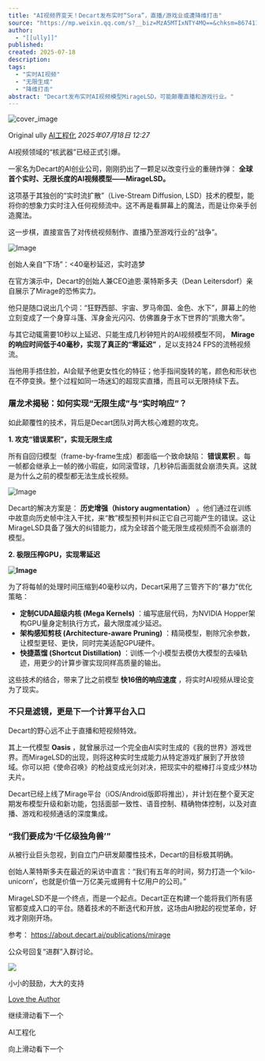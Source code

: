```yaml
---
title: "AI视频界变天！Decart发布实时“Sora”，直播/游戏业或遭降维打击"
source: "https://mp.weixin.qq.com/s?__biz=MzA5MTIxNTY4MQ==&chksm=8674118698a1a0c59fe062db6cb076b6e9a4b2657827df3407a3b5b21415d98875f16ea58b98&idx=1&mid=2461153155&sn=094a2f3f0182813f632b19c483bafb60#rd"
author:
  - "[[ully]]"
published:
created: 2025-07-18
description:
tags:
  - "实时AI视频"
  - "无限生成"
  - "降维打击"
abstract: "Decart发布实时AI视频模型MirageLSD，可能颠覆直播和游戏行业。"
---
```

![cover_image](https://mmbiz.qpic.cn/mmbiz_jpg/aaN2xdFqa4FDhibNEegll2WIwpqRmX7QM8oWjcT0es49ySyvzb1MQZI9ianiclPPmia1yjok8ibjDfekqN07OvLJ8jQ/0?wx_fmt=jpeg)

Original ully [AI工程化](https://mp.weixin.qq.com/) *2025年07月18日 12:27*

AI视频领域的“核武器”已经正式引爆。

一家名为Decart的AI创业公司，刚刚扔出了一颗足以改变行业的重磅炸弹： **全球首个实时、无限长度的AI视频模型——MirageLSD。**

这项基于其独创的“实时流扩散”（Live-Stream Diffusion, LSD）技术的模型，能将你的想象力实时注入任何视频流中。这不再是看屏幕上的魔法，而是让你亲手创造魔法。

这一步棋，直接宣告了对传统视频制作、直播乃至游戏行业的“战争”。

![Image](https://mmbiz.qpic.cn/mmbiz_png/aaN2xdFqa4FDhibNEegll2WIwpqRmX7QMuLN36FVSxrUia8ho5ptYdseyUxrtFqNmcILZnHWMBoaiaHJHzAAjkd6Q/640?wx_fmt=png&from=appmsg&tp=webp&wxfrom=5&wx_lazy=1)

创始人亲自“下场”：<40毫秒延迟，实时造梦

在官方演示中，Decart的创始人兼CEO迪恩·莱特斯多夫（Dean Leitersdorf）亲自展示了Mirage的恐怖实力。

他只是随口说出几个词：“狂野西部、宇宙、罗马帝国、金色、水下”，屏幕上的他立刻变成了一个身穿斗篷、浑身金光闪闪、仿佛置身于水下世界的“凯撒大帝”。

与其它动辄需要10秒以上延迟、只能生成几秒钟短片的AI视频模型不同， **Mirage的响应时间低于40毫秒，实现了真正的“零延迟”** ，足以支持24 FPS的流畅视频流。

当他用手捂住脸，AI会赋予他更女性化的特征；他手指间旋转的笔，颜色和形状也在不停变换。整个过程如同一场迷幻的超现实直播，而且可以无限持续下去。

### 屠龙术揭秘：如何实现“无限生成”与“实时响应”？

如此颠覆性的技术，背后是Decart团队对两大核心难题的攻克。

**1\. 攻克“错误累积”，实现无限生成**

所有自回归模型（frame-by-frame生成）都面临一个致命缺陷： **错误累积** 。每一帧都会继承上一帧的微小瑕疵，如同滚雪球，几秒钟后画面就会崩溃失真。这就是为什么之前的模型都无法生成长视频。

![Image](https://mmbiz.qpic.cn/mmbiz_png/aaN2xdFqa4FDhibNEegll2WIwpqRmX7QMxJOGCQdX9vToSpx2funOYTunxW8CjuWMARXM685P68mIEbF52M93aA/640?wx_fmt=png&from=appmsg&tp=webp&wxfrom=5&wx_lazy=1)

Decart的解决方案是： **历史增强（history augmentation）** 。他们通过在训练中故意向历史帧中注入干扰，来“教”模型预判并纠正它自己可能产生的错误。这让MirageLSD具备了强大的纠错能力，成为全球首个能无限生成视频而不会崩溃的模型。

  

**2\. 极限压榨GPU，实现零延迟**

**![Image](https://mmbiz.qpic.cn/mmbiz_png/aaN2xdFqa4FDhibNEegll2WIwpqRmX7QMMq9tfa0zwjwPia8W0qEN3ky5YZLMoI7erJFNjp5qme2wQ6vRm9jf9fg/640?wx_fmt=png&from=appmsg&tp=webp&wxfrom=5&wx_lazy=1)**

为了将每帧的处理时间压缩到40毫秒以内，Decart采用了三管齐下的“暴力”优化策略：

- **定制CUDA超级内核 (Mega Kernels)** ：编写底层代码，为NVIDIA Hopper架构GPU量身定制执行方式，最大限度减少延迟。
- **架构感知剪枝 (Architecture-aware Pruning)** ：精简模型，剔除冗余参数，让模型更轻、更快，同时完美适配GPU硬件。
- **快捷蒸馏 (Shortcut Distillation)** ：训练一个小模型去模仿大模型的去噪轨迹，用更少的计算步骤实现同样高质量的输出。

这些技术的结合，带来了比之前模型 **快16倍的响应速度** ，将实时AI视频从理论变为了现实。

### 不只是滤镜，更是下一个计算平台入口

Decart的野心远不止于直播和短视频特效。

其上一代模型 **Oasis** ，就曾展示过一个完全由AI实时生成的《我的世界》游戏世界。而MirageLSD的出现，则将这种实时生成能力从特定游戏扩展到了开放领域。你可以把《使命召唤》的枪战变成光剑对决，把现实中的棍棒打斗变成少林功夫片。

Decart已经上线了Mirage平台（iOS/Android版即将推出），并计划在整个夏天定期发布模型升级和新功能，包括面部一致性、语音控制、精确物体控制，以及对直播、游戏和视频通话的深度集成。

### “我们要成为‘千亿级独角兽’”

从被行业巨头忽视，到自立门户研发颠覆性技术，Decart的目标极其明确。

创始人莱特斯多夫在最近的采访中直言：“我们有五年的时间，努力打造一个‘kilo-unicorn’，也就是价值一万亿美元或拥有十亿用户的公司。”

MirageLSD不是一个终点，而是一个起点。Decart正在构建一个能将我们所有感官都变成入口的平台。随着技术的不断迭代和开放，这场由AI掀起的视觉革命，好戏才刚刚开场。

参考： https://about.decart.ai/publications/mirage

公众号回复“进群”入群讨论。

![](https://mmbiz.qlogo.cn/sz_mmbiz_jpg/j1pCZ4uhyNJ8uGFI7kydDXpnYISHysDzOne4MFx6LzleiclXNPVvy2v8KhZe8xzSGHJf7LSY9DnIAncPbDrIAQQ/0?wx_fmt=jpeg)

小小的鼓励，大大的支持

 [Love the Author](https://mp.weixin.qq.com/)

继续滑动看下一个

AI工程化

向上滑动看下一个